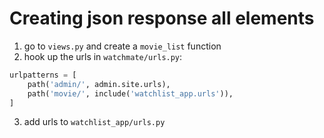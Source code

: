 # Creating json response all elements

1. go to `views.py` and create a `movie_list` function
2. hook up the urls in `watchmate/urls.py`:
```python
urlpatterns = [
    path('admin/', admin.site.urls),
    path('movie/', include('watchlist_app.urls')),
]
```
3. add urls to `watchlist_app/urls.py`